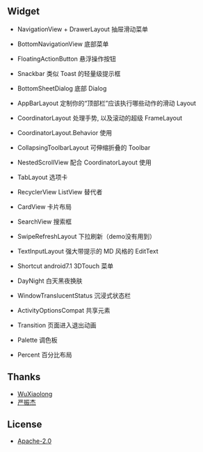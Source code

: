 
## Widget
- NavigationView + DrawerLayout  抽屉滑动菜单
- BottomNavigationView 底部菜单

- FloatingActionButton 悬浮操作按钮
- Snackbar  类似 Toast 的轻量级提示框
- BottomSheetDialog 底部 Dialog

- AppBarLayout 定制你的“顶部栏”应该执行哪些动作的滑动 Layout
- CoordinatorLayout 处理手势, 以及滚动的超级 FrameLayout
- CoordinatorLayout.Behavior 使用
- CollapsingToolbarLayout 可伸缩折叠的 Toolbar
- NestedScrollView 配合 CoordinatorLayout 使用

- TabLayout 选项卡
- RecyclerView   ListView 替代者
- CardView 卡片布局

- SearchView 搜索框
- SwipeRefreshLayout 下拉刷新（demo没有用到）
- TextInputLayout 强大带提示的 MD 风格的 EditText

- Shortcut android7.1 3DTouch 菜单
- DayNight 白天黑夜换肤
- WindowTranslucentStatus 沉浸式状态栏
- ActivityOptionsCompat 共享元素
- Transition 页面进入退出动画

- Palette 调色板
- Percent 百分比布局


## Thanks ##
- [WuXiaolong](https://github.com/WuXiaolong/DesignSupportLibrarySample)
- [严振杰](http://blog.csdn.net/yanzhenjie1003/article/details/51941288#reply)


## License
- [Apache-2.0](http://www.apache.org/licenses/LICENSE-2.0)
